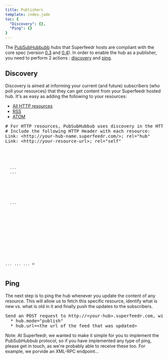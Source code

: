 ```yaml
---
title: Publishers
template: index.jade
toc: {
  "Discovery": {},
  "Ping": {}
}
---
```


The [PubSubHubbubb](http://pubsubhubbub.superfeedr.com/) hubs that Superfeedr hosts are compliant with the core spec (version [0.3](http://pubsubhubbub.googlecode.com/svn/trunk/pubsubhubbub-core-0.3.html) and [0.4](http://pubsubhubbub.googlecode.com/svn/trunk/pubsubhubbub-core-0.4.html)). In order to enable the hub as a publisher, you need to perform 2 actions : [discovery](#discovery) and [ping](#ping).

## Discovery

Discovery is aimed at informing your current (and future) subscribers (who poll your resources) that they can get content from your Superfeedr hosted hub. It's as easy as adding the following to your resources:

<ul class="nav nav-tabs">
  <li class="active"><a href="#http-discovery" data-toggle="tab">All HTTP resources</a></li>
  <li><a href="#rss-discovery" data-toggle="tab">RSS</a></li>
  <li><a href="#atom-discovery" data-toggle="tab">ATOM</a></li>
</ul>

<div class="tab-content">
  <div class="tab-pane active" id="http-discovery">
    <pre class="language-bash"># For HTTP resources, PubSubHubbub uses discovery in the HTTP Headers.
# Include the following HTTP Header with each resource:
Link: &lt;http://your-hub-name.superfeedr.com/&gt;; rel=&quot;hub&quot;
Link: &lt;http://your-resource-url&gt;; rel=&quot;self&quot;</pre>
  </div>
  <div class="tab-pane" id="rss-discovery">
    <pre class="language-markup"><code><?xml version="1.0"?>
<rss>
 <channel>
  <title>...</title>
  <description>...</description>
  <link>...</link>

  <!-- PubSubHubbub Discovery -->
  <link rel="hub"  href="http://your-hub-name.superfeedr.com/" xmlns="http://www.w3.org/2005/Atom" />
  <link rel="self" href="your-feed-url" xmlns="http://www.w3.org/2005/Atom" />
  <!-- End Of PubSubHubbub Discovery -->
  ...
 </channel>
</rss></code></pre>
  </div>
  <div class="tab-pane" id="atom-discovery">
    <pre class="language-markup"><code><?xml version="1.0" encoding="UTF-8"?>
<feed xmlns="http://www.w3.org/2005/Atom">
 <title>...</title>
 <link href="..." rel="self" type="application/atom+xml"/>

 <!-- PubSubHubbub Discovery -->
 <link rel="hub" href="http://<your-hub-name>.superfeedr.com/" />
 <!-- End Of PubSubHubbub Discovery -->

 <updated>...</updated>
 <id>...</id>
 ...
</feed>></code></pre>
  </div>
</div>

## Ping

The next step is to ping the hub whenever you update the content of any resource. This will allow us to fetch this specific resource, identify what is new vs. what is old in it and finally push the updates to the subscribers.

<pre class="language-bash">Send an POST request to http://&lt;your-hub&gt;.superfeedr.com, with the following params and values:
  * hub.mode="publish"
  * hub.url=&lt;the url of the feed that was updated&gt;
</pre>

Note: At Superfeedr, we wanted to make it simple for you to implement the PubSubHubbub protocol, so if you have implemented any type of ping, please get in touch, as we're probably able to receive these too. For example, we porvide an XML-RPC endpoint...
